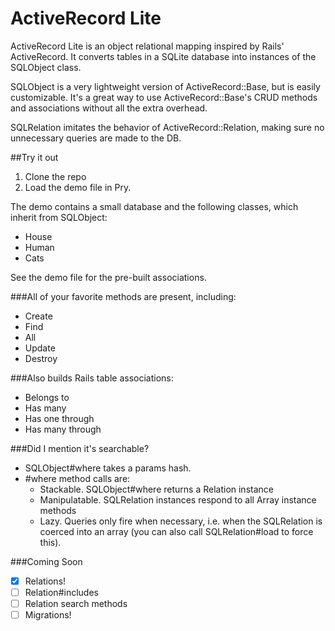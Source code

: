 ActiveRecord Lite
==================

ActiveRecord Lite is an object relational mapping inspired by Rails' ActiveRecord.
It converts tables in a SQLite database into instances of the SQLObject class.

SQLObject is a very lightweight version of ActiveRecord::Base, but is easily customizable.
It's a great way to use ActiveRecord::Base's CRUD methods and associations without all the
extra overhead.

SQLRelation imitates the behavior of ActiveRecord::Relation, making sure no unnecessary
queries are made to the DB.

##Try it out
1. Clone the repo
2. Load the demo file in Pry.

The demo contains a small database and the following classes, which inherit from SQLObject:
  * House
  * Human
  * Cats

See the demo file for the pre-built associations.

###All of your favorite methods are present, including:
* Create
* Find
* All
* Update
* Destroy

###Also builds Rails table associations:
* Belongs to
* Has many
* Has one through
* Has many through

###Did I mention it's searchable?
* SQLObject#where takes a params hash.
* #where method calls are:
  * Stackable. SQLObject#where returns a Relation instance
  * Manipulatable. SQLRelation instances respond to all Array instance methods
  * Lazy. Queries only fire when necessary, i.e. when the SQLRelation is coerced into an array
  (you can also call SQLRelation#load to force this).

###Coming Soon
* [x] Relations!
* [ ] Relation#includes
* [ ] Relation search methods
* [ ] Migrations!
